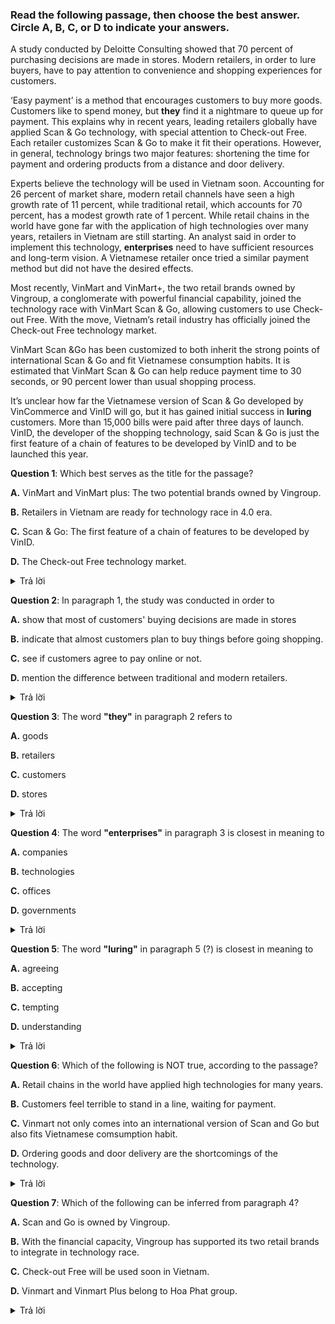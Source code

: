 ### Read the following passage, then choose the best answer. Circle A, B, C, or D to indicate your answers.

A study conducted by Deloitte Consulting showed that 70 percent of purchasing decisions are made in stores. Modern retailers, in order to lure buyers, have to pay attention to convenience and shopping experiences for customers.

‘Easy payment’ is a method that encourages customers to buy more goods. Customers like to spend money, but **they** find it a nightmare to queue up for payment. This explains why in recent years, leading retailers globally have applied Scan & Go technology, with special attention to Check-out Free.
Each retailer customizes Scan & Go to make it fit their operations. However, in general, technology brings two major features: shortening the time for payment and ordering products from a distance and door delivery.

Experts believe the technology will be used in Vietnam soon.  Accounting for 26 percent of market share, modern retail channels have seen a high growth rate of 11 percent, while traditional retail, which accounts for 70 percent, has a modest growth rate of 1 percent.
While retail chains in the world have gone far with the application of high technologies over many years, retailers in Vietnam are still starting. An analyst said in order to implement this technology, **enterprises** need to have sufficient resources and long-term vision. A Vietnamese retailer once tried a similar payment method but did not have the desired effects.

Most recently, VinMart and VinMart+, the two retail brands owned by Vingroup, a conglomerate with powerful financial capability, joined the technology race with VinMart Scan & Go, allowing customers to use Check-out Free.
With the move, Vietnam’s retail industry has officially joined the Check-out Free technology market.

VinMart Scan &Go has been customized to both inherit the strong points of international Scan & Go and fit Vietnamese consumption habits. It is estimated that VinMart Scan & Go can help reduce payment time to 30 seconds, or 90 percent lower than usual shopping process.

It’s unclear how far the Vietnamese version of Scan & Go developed by VinCommerce and VinID will go, but it has gained initial success in **luring** customers. More than 15,000  bills were paid after three days of launch.
VinID, the developer of the shopping technology, said Scan & Go is just the first feature of a chain of features to be developed by VinID and to be launched this year.

**Question 1**: Which best serves as the title for the passage?

**A.** VinMart and VinMart plus: The two potential brands owned by Vingroup. 

**B.** Retailers in Vietnam are ready for technology race in 4.0 era. 

**C.** Scan & Go: The first feature of a chain of features to be developed by VinID.

**D.** The Check-out Free technology market.

<details><summary>Trả lời</summary>
<p>

**Đáp án B**

Theo nguồn [Vietnamnet](https://vietnamnet.vn/en/retailers-in-vietnam-gear-up-for-technology-race-in-40-era-E220901.html)

</p>
</details>

**Question 2**: In paragraph 1, the study was conducted in order to

**A.** show that most of customers' buying decisions are made in stores

**B.** indicate that almost customers plan to buy things before going shopping. 

**C.** see if customers agree to pay online or not.

**D.** mention the difference between traditional and modern retailers. 

<details><summary>Trả lời</summary>
<p>

**Đáp án A**

Câu đầu của đoạn 1:
> Một nghiên cứu được thực hiện bởi Deloitte Consulting cho thấy 70% quyết định mua hàng được thực hiện tại các cửa hàng.

</p>
</details>

**Question 3**: The word **"they"** in paragraph 2 refers to

**A.** goods

**B.** retailers

**C.** customers

**D.** stores

<details><summary>Trả lời</summary>
<p>

**Đáp án C**

Câu 2 đoạn 2:
> Khách hàng thích tiêu tiền, nhưng **họ** thấy việc xếp hàng thanh toán là một cơn ác mộng.

</p>
</details>

**Question 4**: The word **"enterprises"** in paragraph 3 is closest in meaning to 

**A.** companies 

**B.** technologies 

**C.** offices 

**D.** governments

<details><summary>Trả lời</summary>
<p>

**Đáp án A**

enterprises = companies: doanh nghiệp (theo từ điển Lạc Việt)

</p>
</details>

**Question 5**: The word **"luring"** in paragraph 5 (?) is closest in meaning to

**A.** agreeing

**B.** accepting

**C.** tempting

**D.** understanding

<details><summary>Trả lời</summary>
<p>

**Đáp án C**

luring = tempting: dụ (khách hàng)

</p>
</details>

**Question 6**: Which of the following is NOT true, according to the passage? 

**A.** Retail chains in the world have applied high technologies for many years.

**B.** Customers feel terrible to stand in a line, waiting for payment.

**C.** Vinmart not only comes into an international version of Scan and Go but also fits Vietnamese comsumption habit.

**D.** Ordering goods and door delivery are the shortcomings of the technology.

<details><summary>Trả lời</summary>
<p>

**Đáp án D**

</p>
</details>

**Question 7**: Which of the following can be inferred from paragraph 4?

**A.** Scan and Go is owned by Vingroup.

**B.** With the financial capacity, Vingroup has supported its two retail brands to integrate in technology race. 

**C.** Check-out Free will be used soon in Vietnam.

**D.** Vinmart and Vinmart Plus belong to Hoa Phat group.

<details><summary>Trả lời</summary>
<p>

**Đáp án B**

</p>
</details>
